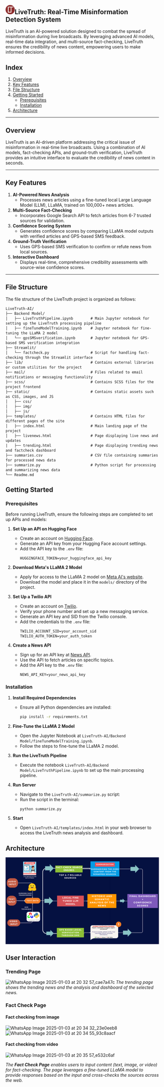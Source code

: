 ## <img src="static/img/logo.png" width="30" />LiveTruth: Real-Time Misinformation Detection System

LiveTruth is an AI-powered solution designed to combat the spread of misinformation during live broadcasts. By leveraging advanced AI models, real-time data integration, and multi-source fact-checking, LiveTruth ensures the credibility of news content, empowering users to make informed decisions.

## **Index**

1. [Overview](#overview)  
2. [Key Features](#key-features)
3. [File Structure](#file-structure)  
4. [Getting Started](#getting-started)  
   - [Prerequisites](#prerequisites)  
   - [Installation](#installation)  
5. [Architecture](#architecture)  


---

## **Overview**

LiveTruth is an AI-driven platform addressing the critical issue of misinformation in real-time live broadcasts. Using a combination of AI models, fact-checking APIs, and ground-truth verification, LiveTruth provides an intuitive interface to evaluate the credibility of news content in seconds.

---

## **Key Features**

1. **AI-Powered News Analysis**  
   - Processes news articles using a fine-tuned local Large Language Model (LLM), LLaMA, trained on 100,000+ news articles.  
2. **Multi-Source Fact-Checking**  
   - Incorporates Google Search API to fetch articles from 6-7 trusted sources for validation.  
3. **Confidence Scoring System**  
   - Generates confidence scores by comparing LLaMA model outputs with verified articles and GPS-based SMS feedback.  
4. **Ground-Truth Verification**  
   - Uses GPS-based SMS verification to confirm or refute news from local sources.  
5. **Interactive Dashboard**  
   - Displays real-time, comprehensive credibility assessments with source-wise confidence scores.

---
## **File Structure**
The file structure of the LiveTruth project is organized as follows:

```plaintext
LiveTruth-AI/
├── Backend Model/                    
│   ├── LiveTruthPipeline.ipynb        # Main Jupyter notebook for setting up the LiveTruth processing pipeline
│   ├── fineTuneModelTraining.ipynb    # Jupyter notebook for fine-tuning the LLaMA 2 model
│   └── gpsSMSverification.ipynb       # Jupyter notebook for GPS-based SMS verification integration
├── Streamlit/                         
│   └── factcheck.py                   # Script for handling fact-checking through the Streamlit interface
├── lib/                               # Contains external libraries or custom utilities for the project
├── mail/                              # Files related to email notifications or messaging functionality
├── scss/                              # Contains SCSS files for the project frontend
├── static/                            # Contains static assets such as CSS, images, and JS
│   ├── css/                           
│   ├── img/                          
│   ├── js/                                          
├── templates/                         # Contains HTML files for different pages of the site
│   ├── index.html                     # Main landing page of the project
│   ├── livenews.html                  # Page displaying live news and updates
|   ├── trending.html                  # Page displaying trending news and factcheck dashboard
├── summaries.csv                      # CSV file containing summaries for processed news data
├── summarize.py                       # Python script for processing and summarizing news data
└── Readme.md                          
```

## **Getting Started**

### **Prerequisites**

Before running LiveTruth, ensure the following steps are completed to set up APIs and models:

1. **Set Up an API on Hugging Face**  
   - Create an account on [Hugging Face](https://huggingface.co/).  
   - Generate an API key from your Hugging Face account settings.  
   - Add the API key to the `.env` file:  
     ```env
     HUGGINGFACE_TOKEN=your_huggingface_api_key
     ```

2. **Download Meta's LLaMA 2 Model**  
   - Apply for access to the LLaMA 2 model on [Meta AI's website](https://ai.meta.com/llama/).  
   - Download the model and place it in the `models/` directory of the project.  

3. **Set Up a Twilio API**  
   - Create an account on [Twilio](https://www.twilio.com/).  
   - Verify your phone number and set up a new messaging service.  
   - Generate an API key and SID from the Twilio console.  
   - Add the credentials to the `.env` file:  
     ```env
     TWILIO_ACCOUNT_SID=your_account_sid
     TWILIO_AUTH_TOKEN=your_auth_token
     ```

4. **Create a News API**  
   - Sign up for an API key at [News API](https://newsapi.org/).  
   - Use the API to fetch articles on specific topics.  
   - Add the API key to the `.env` file:  
     ```env
     NEWS_API_KEY=your_news_api_key
     ```

### **Installation**

1. **Install Required Dependencies**  
   - Ensure all Python dependencies are installed:  
     ```bash
     pip install -r requirements.txt
     ```

2. **Fine-Tune the LLaMA 2 Model**  
   - Open the Jupyter Notebook at `LiveTruth-AI/Backend Model/fineTuneModelTraining.ipynb`.  
   - Follow the steps to fine-tune the LLaMA 2 model.  

3. **Run the LiveTruth Pipeline**  
   - Execute the notebook `LiveTruth-AI/Backend Model/LiveTruthPipeline.ipynb` to set up the main processing pipeline.  

4. **Run Server**  
   - Navigate to the `LiveTruth-AI/summarize.py` script:  
   - Run the script in the terminal:  
     ```bash
     python summarize.py
     ```

5. **Start**  
   - Open `LiveTruth-AI/templates/index.html` in your web browser to access the LiveTruth news analysis and dashboard.

## **Architecture**

![Architecture Diagram](https://github.com/NIKITA320495/LiveTruth-AI/blob/main/static/img/architecture.png)

## **User Interaction**
### **Trending Page**
![WhatsApp Image 2025-01-03 at 20 32 57_cae7a47c](https://github.com/user-attachments/assets/53025b0d-3a2c-486a-a3f5-0d8dbcb31071)
*The trending page shows the trending news and the analysis and dashboard of the selected news.*

### **Fact Check Page**
#### Fact checking from image
![WhatsApp Image 2025-01-03 at 20 34 32_23e0eeb8](https://github.com/user-attachments/assets/368b84b6-99d0-41a5-824b-13eabd6ccc70)
![WhatsApp Image 2025-01-03 at 20 34 55_93c8aacf](https://github.com/user-attachments/assets/8059b5f8-8869-42f9-86bb-e6d9a508e17c)

#### Fact checking from video
![WhatsApp Image 2025-01-03 at 20 35 57_e532c6af](https://github.com/user-attachments/assets/cb577611-5eb4-4340-a324-15bf3d1a413a)

*The **Fact Check Page** enables users to input content (text, image, or video) for fact-checking. The page leverages a fine-tuned LLaMA model to provide responses based on the input and cross-checks the sources across the web.*

      





